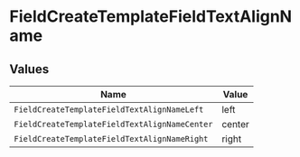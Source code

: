 # FieldCreateTemplateFieldTextAlignName


## Values

| Name                                          | Value                                         |
| --------------------------------------------- | --------------------------------------------- |
| `FieldCreateTemplateFieldTextAlignNameLeft`   | left                                          |
| `FieldCreateTemplateFieldTextAlignNameCenter` | center                                        |
| `FieldCreateTemplateFieldTextAlignNameRight`  | right                                         |